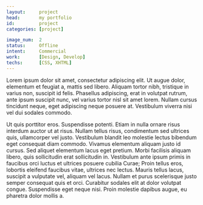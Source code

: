 ```yaml
---
layout:     project
head:       my portfolio
id:         project
categories: [project]

image_num:  2
status:     Offline
intent:     Commercial
work:       [Design, Develop]
techs:      [CSS, XHTML]
---
```

Lorem ipsum dolor sit amet, consectetur adipiscing elit. Ut augue dolor, elementum et feugiat a, mattis sed libero. Aliquam tortor nibh, tristique in varius non, suscipit id felis. Phasellus adipiscing, erat in volutpat rutrum, ante ipsum suscipit nunc, vel varius tortor nisl sit amet lorem. Nullam cursus tincidunt neque, eget adipiscing neque posuere at. Vestibulum viverra nisi vel dui sodales commodo.

Ut quis porttitor eros. Suspendisse potenti. Etiam in nulla ornare risus interdum auctor ut at risus. Nullam tellus risus, condimentum sed ultrices quis, ullamcorper vel justo. Vestibulum blandit leo molestie lectus bibendum eget consequat diam commodo. Vivamus elementum aliquam justo id cursus. Sed aliquet elementum lacus eget pretium. Morbi facilisis aliquam libero, quis sollicitudin erat sollicitudin in. Vestibulum ante ipsum primis in faucibus orci luctus et ultrices posuere cubilia Curae; Proin tellus eros, lobortis eleifend faucibus vitae, ultrices nec lectus. Mauris tellus lacus, suscipit a vulputate vel, aliquam vel lacus. Nullam et purus scelerisque justo semper consequat quis et orci. Curabitur sodales elit at dolor volutpat congue. Suspendisse eget neque nisi. Proin molestie dapibus augue, eu pharetra dolor mollis a.